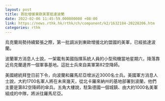 ```yaml
---
layout: post
title: 首批增援東歐美軍抵達波蘭
date: 2022-02-06 11:45:59.000000000 +08:00
link: https://news.rthk.hk/rthk/ch/component/k2/1632184-20220206.htm
categories: rthk
---
```


烏克蘭局勢持續緊張之際，第一批調派到東歐增援北約盟國的美軍，已經抵達波蘭。

波蘭軍方消息人士說，一架載有美國指揮系統人員的小型飛機當地星期六，降落靠近烏克蘭邊界一個軍事基地。這批士兵來自美軍第82空降師。

美國總統拜登日前下令，向波蘭和羅馬尼亞增派近3000名士兵。美國軍方消息人士說，大約1700名軍人將在未來幾天，從北卡羅來納州的基地部署到波蘭，他們主要是第82空降師的傘兵。五角大樓說，駐紮德國一個城鎮、由大約1000名美軍組成的中隊，將派往羅馬尼亞。
